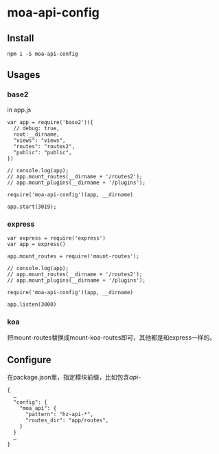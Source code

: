 # moa-api-config


## Install

```
npm i -S moa-api-config
```

## Usages

### base2

in app.js

```
var app = require('base2')({
  // debug: true,
  root:__dirname,
  "views": "views",
  "routes": "routes2",
  "public": "public",
})

// console.log(app);
// app.mount_routes(__dirname + '/routes2');
// app.mount_plugins(__dirname + '/plugins');

require('moa-api-config')(app, __dirname)

app.start(3019);
```

### express

```
var express = require('express')
var app = express()

app.mount_routes = require('mount-routes');

// console.log(app);
// app.mount_routes(__dirname + '/routes2');
// app.mount_plugins(__dirname + '/plugins');

require('moa-api-config')(app, __dirname)

app.listen(3000)
```

### koa

把mount-routes替换成mount-koa-routes即可，其他都是和express一样的。

## Configure

在package.json里，指定模块前缀，比如包含*api-*

```
{
  …
  "config": {
    "moa_api": {
      "pattern": "hz-api-*",
      "routes_dir": "app/routes",
    }
  }
  …
}
```

